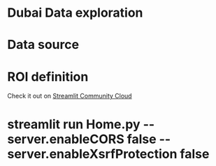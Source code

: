 # Dubai Data exploration

# Data source

# ROI definition

Check it out on [Streamlit Community Cloud](https://st-hello-app.streamlit.app/)

# streamlit run Home.py --server.enableCORS false --server.enableXsrfProtection false